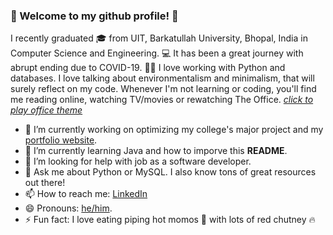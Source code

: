 ### 👋 Welcome to my github profile! 👋
I recently graduated 🎓 from UIT, Barkatullah University, Bhopal, India in Computer Science and Engineering. 💻 It has been a great journey with abrupt ending due to COVID-19. 🦇😷 I love working with Python and databases. I love talking about environmentalism and minimalism, that will surely reflect on my code. Whenever I'm not learning or coding, you'll find me reading online, watching TV/movies or rewatching The Office. <a href="https://www.instagram.com/p/CHhfJA1HVcQ/" target="_blank">*click to play office theme*</a>

- 🔭 I’m currently working on optimizing my college's major project and my <a href="https://manudeepsinha.ml" target="_blank">portfolio website</a>.
- 🌱 I’m currently learning Java and how to imporve this <b>README</b>.
- 🤔 I’m looking for help with job as a software developer.
- 💬 Ask me about Python or MySQL. I also know tons of great resources out there!
- 📫 How to reach me: <a href="https://www.linkedin.com/in/manudeepsinha/" target="_blank">LinkedIn</a>
- 😄 Pronouns: <a href = "https://pronoun.is/he">he/him</a>.
- ⚡ Fun fact: I love eating piping hot momos 🥟 with lots of red chutney 🔥 

<!--
**manudeepsinha/manudeepsinha** is a ✨ _special_ ✨ repository because its `README.md` (this file) appears on your GitHub profile.
-->
